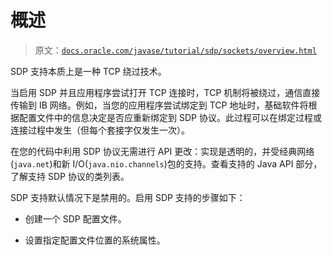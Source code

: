 # 概述

> 原文：[`docs.oracle.com/javase/tutorial/sdp/sockets/overview.html`](https://docs.oracle.com/javase/tutorial/sdp/sockets/overview.html)

SDP 支持本质上是一种 TCP 绕过技术。

当启用 SDP 并且应用程序尝试打开 TCP 连接时，TCP 机制将被绕过，通信直接传输到 IB 网络。例如，当您的应用程序尝试绑定到 TCP 地址时，基础软件将根据配置文件中的信息决定是否应重新绑定到 SDP 协议。此过程可以在绑定过程或连接过程中发生（但每个套接字仅发生一次）。

在您的代码中利用 SDP 协议无需进行 API 更改：实现是透明的，并受经典网络(`java.net`)和新 I/O(`java.nio.channels`)包的支持。查看支持的 Java API 部分，了解支持 SDP 协议的类列表。

SDP 支持默认情况下是禁用的。启用 SDP 支持的步骤如下：

+   创建一个 SDP 配置文件。

+   设置指定配置文件位置的系统属性。
